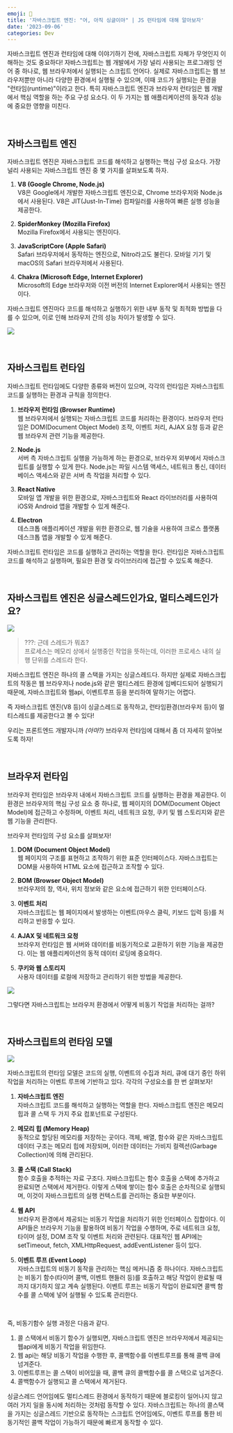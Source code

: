 ```yaml
---
emoji: 🏃
title: '자바스크립트 엔진: "어, 아직 싱글이야" | JS 런타임에 대해 알아보자'
date: '2023-09-06'
categories: Dev
---
```


자바스크립트 엔진과 런타임에 대해 이야기하기 전에, 자바스크립트 자체가 무엇인지 이해하는 것도 중요하다! 자바스크립트는 웹 개발에서 가장 널리 사용되는 프로그래밍 언어 중 하나로, 웹 브라우저에서 실행되는 스크립트 언어다. 실제로 자바스크립트는 웹 브라우저뿐만 아니라 다양한 환경에서 실행될 수 있으며, 이때 코드가 실행되는 환경을 "런타임(runtime)"이라고 한다. 특히 자바스크립트 엔진과 브라우저 런타임은 웹 개발에서 핵심 역할을 하는 주요 구성 요소다. 이 두 가지는 웹 애플리케이션의 동작과 성능에 중요한 영향을 미친다.

&nbsp;

## 자바스크립트 엔진

자바스크립트 엔진은 자바스크립트 코드를 해석하고 실행하는 핵심 구성 요소다. 가장 널리 사용되는 자바스크립트 엔진 중 몇 가지를 살펴보도록 하자.

1. **V8 (Google Chrome, Node.js)**  
   V8은 Google에서 개발한 자바스크립트 엔진으로, Chrome 브라우저와 Node.js에서 사용된다. V8은 JIT(Just-In-Time) 컴파일러를 사용하여 빠른 실행 성능을 제공한다.

2. **SpiderMonkey (Mozilla Firefox)**  
   Mozilla Firefox에서 사용되는 엔진이다.

3. **JavaScriptCore (Apple Safari)**  
   Safari 브라우저에서 동작하는 엔진으로, Nitro라고도 불린다. 모바일 기기 및 macOS의 Safari 브라우저에서 사용된다.

4. **Chakra (Microsoft Edge, Internet Explorer)**  
   Microsoft의 Edge 브라우저와 이전 버전의 Internet Explorer에서 사용되는 엔진이다.

자바스크립트 엔진마다 코드를 해석하고 실행하기 위한 내부 동작 및 최적화 방법을 다를 수 있으며, 이로 인해 브라우저 간의 성능 차이가 발생할 수 있다.

![](0.jpeg)

&nbsp;

## 자바스크립트 런타임

자바스크립트 런타임에도 다양한 종류와 버전이 있으며, 각각의 런타임은 자바스크립트 코드를 실행하는 환경과 규칙을 정의한다.

1. **브라우저 런타임 (Browser Runtime)**  
   웹 브라우저에서 실행되는 자바스크립트 코드를 처리하는 환경이다. 브라우저 런타임은 DOM(Document Object Model) 조작, 이벤트 처리, AJAX 요청 등과 같은 웹 브라우저 관련 기능을 제공한다.

2. **Node.js**  
   서버 측 자바스크립트 실행을 가능하게 하는 환경으로, 브라우저 외부에서 자바스크립트를 실행할 수 있게 한다. Node.js는 파일 시스템 액세스, 네트워크 통신, 데이터베이스 액세스와 같은 서버 측 작업을 처리할 수 있다.

3. **React Native**  
   모바일 앱 개발을 위한 환경으로, 자바스크립트와 React 라이브러리를 사용하여 iOS와 Android 앱을 개발할 수 있게 해준다.

4. **Electron**  
   데스크톱 애플리케이션 개발을 위한 환경으로, 웹 기술을 사용하여 크로스 플랫폼 데스크톱 앱을 개발할 수 있게 해준다.

자바스크립트 런타임은 코드를 실행하고 관리하는 역할을 한다. 런타임은 자바스크립트 코드를 해석하고 실행하며, 필요한 환경 및 라이브러리에 접근할 수 있도록 해준다.

&nbsp;

## 자바스크립트 엔진은 싱글스레드인가요, 멀티스레드인가요?

![](1.jpeg)

> ???: 근데 스레드가 뭐죠?  
> 프로세스는 메모리 상에서 실행중인 작업을 뜻하는데, 이러한 프로세스 내의 실행 단위를 스레드라 한다.

자바스크립트 엔진은 하나의 콜 스택을 가지는 싱글스레드다. 하지만 실제로 자바스크립트의 작동은 웹 브라우저나 node.js와 같은 멀티스레드 환경에 임베디드되어 실행되기 때문에, 자바스크립트와 웹api, 이벤트루프 등을 분리하여 말하기는 어렵다.

즉 자바스크립트 엔진(V8 등)이 싱글스레드로 동작하고, 런타임환경(브라우저 등)이 멀티스레드를 제공한다고 볼 수 있다!

우리는 프론트엔드 개발자니까 *(아마?)* 브라우저 런타임에 대해서 좀 더 자세히 알아보도록 하자!

&nbsp;

## 브라우저 런타임

브라우저 런타임은 브라우저 내에서 자바스크립트 코드를 실행하는 환경을 제공한다. 이 환경은 브라우저의 핵심 구성 요소 중 하나로, 웹 페이지의 DOM(Document Object Model)에 접근하고 수정하며, 이벤트 처리, 네트워크 요청, 쿠키 및 웹 스토리지와 같은 웹 기능을 관리한다.

브라우저 런타임의 구성 요소를 살펴보자!

1. **DOM (Document Object Model)**  
   웹 페이지의 구조를 표현하고 조작하기 위한 표준 인터페이스다. 자바스크립트는 DOM을 사용하여 HTML 요소에 접근하고 조작할 수 있다.

2. **BOM (Browser Object Model)**  
   브라우저의 창, 역사, 위치 정보와 같은 요소에 접근하기 위한 인터페이스다.

3. **이벤트 처리**  
   자바스크립트는 웹 페이지에서 발생하는 이벤트(마우스 클릭, 키보드 입력 등)를 처리하고 반응할 수 있다.

4. **AJAX 및 네트워크 요청**  
   브라우저 런타임은 웹 서버와 데이터를 비동기적으로 교환하기 위한 기능을 제공한다. 이는 웹 애플리케이션의 동적 데이터 로딩에 중요하다.

5. **쿠키와 웹 스토리지**  
   사용자 데이터를 로컬에 저장하고 관리하기 위한 방법을 제공한다.

![](2.png)

그렇다면 자바스크립트는 브라우저 환경에서 어떻게 비동기 작업을 처리하는 걸까?

&nbsp;

## 자바스크립트의 런타임 모델

![](3.png)

자바스크립트의 런타임 모델은 코드의 실행, 이벤트의 수집과 처리, 큐에 대기 중인 하위 작업을 처리하는 이벤트 루프에 기반하고 있다. 각각의 구성요소를 한 번 살펴보자!

1. **자바스크립트 엔진**  
   자바스크립트 코드를 해석하고 실행하는 역할을 한다. 자바스크립트 엔진은 메모리 힙과 콜 스택 두 가지 주요 컴포넌트로 구성된다.

2. **메모리 힙 (Memory Heap)**  
   동적으로 할당된 메모리를 저장하는 곳이다. 객체, 배열, 함수와 같은 자바스크립트 데이터 구조는 메모리 힙에 저장되며, 이러한 데이터는 가비지 컬렉션(Garbage Collection)에 의해 관리된다.

3. **콜 스택 (Call Stack)**  
   함수 호출을 추적하는 자료 구조다. 자바스크립트는 함수 호출을 스택에 추가하고 완료되면 스택에서 제거한다. 이렇게 스택에 쌓이는 함수 호출은 순차적으로 실행되며, 이것이 자바스크립트의 실행 컨텍스트를 관리하는 중요한 부분이다.

4. **웹 API**  
   브라우저 환경에서 제공되는 비동기 작업을 처리하기 위한 인터페이스 집합이다. 이 API들은 브라우저 기능을 활용하여 비동기 작업을 수행하며, 주로 네트워크 요청, 타이머 설정, DOM 조작 및 이벤트 처리와 관련된다. 대표적인 웹 API에는 setTimeout, fetch, XMLHttpRequest, addEventListener 등이 있다.

5. **이벤트 루프 (Event Loop)**  
   자바스크립트의 비동기 동작을 관리하는 핵심 메커니즘 중 하나이다. 자바스크립트는 비동기 함수(타이머 콜백, 이벤트 핸들러 등)를 호출하고 해당 작업이 완료될 때까지 대기하지 않고 계속 실행된다. 이벤트 루프는 비동기 작업이 완료되면 콜백 함수를 콜 스택에 넣어 실행될 수 있도록 관리한다.

&nbsp;

즉, 비동기함수 실행 과정은 다음과 같다.

1. 콜 스택에서 비동기 함수가 실행되면, 자바스크립트 엔진은 브라우저에서 제공되는 웹api에게 비동기 작업을 위임한다.
2. 웹 api는 해당 비동기 작업을 수행한 후, 콜백함수를 이벤트루프를 통해 콜백 큐에 넘겨준다.
3. 이벤트루프는 콜 스택이 비어있을 때, 콜백 큐의 콜백함수를 콜 스택으로 넘겨준다.
4. 콜백함수가 실행되고 콜 스택에서 제거된다.

싱글스레드 언어임에도 멀티스레드 환경에서 동작하기 때문에 블로킹이 일어나지 않고 여러 가지 일을 동시에 처리하는 것처럼 동작할 수 있다. 자바스크립트는 하나의 콜스택을 가지는 싱글스레드 기반으로 동작하는 스크립트 언어임에도, 이벤트 루프를 통한 비동기적인 콜백 작업이 가능하기 때문에 빠르게 동작할 수 있다.

```toc
```